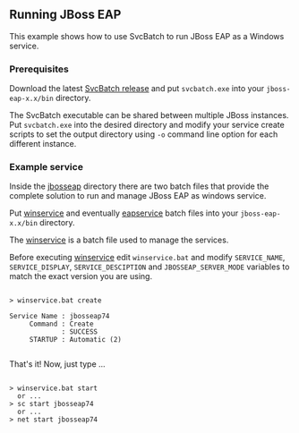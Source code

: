 ## Running JBoss EAP

This example shows how to use SvcBatch to run JBoss EAP
as a Windows service.

### Prerequisites

Download the latest [SvcBatch release](https://github.com/mturk/svcbatch/releases)
and put `svcbatch.exe` into your `jboss-eap-x.x/bin` directory.

The SvcBatch executable can be shared between multiple JBoss instances.
Put `svcbatch.exe` into the desired directory and modify
your service create scripts to set the output directory  using `-o`
command line option for each different instance.


### Example service

Inside the [jbosseap](jbosseap/) directory there are two batch files that
provide the complete solution to run and manage JBoss EAP as
windows service.


Put [winservice](jbosseap/winservice.bat) and
eventually [eapservice](jbosseap/eapservice.bat)
batch files into your `jboss-eap-x.x/bin` directory.

The [winservice](jbosseap/winservice.bat) is a batch file
used to manage the services.

Before executing [winservice](jbosseap/winservice.bat) edit `winservice.bat` and modify
`SERVICE_NAME`, `SERVICE_DISPLAY`, `SERVICE_DESCIPTION` and `JBOSSEAP_SERVER_MODE` variables
to match the exact version you are using.

```no-highlight

> winservice.bat create

Service Name : jbosseap74
     Command : Create
             : SUCCESS
     STARTUP : Automatic (2)


```

That's it! Now, just type ...

```no-highlight

> winservice.bat start
  or ...
> sc start jbosseap74
  or ...
> net start jbosseap74

```
